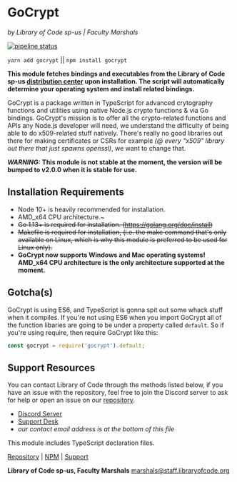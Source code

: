 # GoCrypt
*by Library of Code sp-us | Faculty Marshals*

[![pipeline status](https://gitlab.libraryofcode.org/engineering/gocrypt/badges/master/pipeline.svg)](https://gitlab.libraryofcode.org/engineering/gocrypt/commits/master) 

`yarn add gocrypt` || `npm install gocrypt`

**This module fetches bindings and executables from the Library of Code sp-us [distribution center](https://bin.libraryofcode.org) upon installation. The script will automatically determine your operating system and install related bindings.**

GoCrypt is a package written in TypeScript for advanced crytography functions and utilities using
native Node.js crypto functions & via Go bindings.
GoCrypt's mission is to offer all the crypto-related functions and APIs any Node.js developer will need, we understand the difficulty of being able to do x509-related stuff natively. There's really no good libraries out there for making certificates or CSRs for example *(@ every "x509" library out there that just spawns openssl)*, we want to change that.

***WARNING:*** **This module is __not__ stable at the moment, the version will be bumped to v2.0.0 when it is stable for use.**

## Installation Requirements

- Node 10+ is heavily recommended for installation. 
- AMD_x64 CPU architecture.~
- ~~Go 1.13+ is required for installation. (https://golang.org/doc/install)~~
- ~~Makefile is required for installation, (i.e. the make command that's only available on Linux, which is why this module is preferred to be used for Linux only).~~
- **GoCrypt now supports Windows and Mac operating systems! AMD_x64 CPU architecture is the only architecture supported at the moment.**

## Gotcha(s)

GoCrypt is using ES6, and TypeScript is gonna spit out some whack stuff when it compiles. If you're not using ES6 when you import GoCrypt all of the function libaries are going to be under a property called `default`. So if you're using require, then require GoCrypt like this:
```js
const gocrypt = require('gocrypt').default;
```


## Support Resources
You can contact Library of Code through the methods listed below, if you have an issue with the repository, feel free to join the Discord server to ask for help or open an issue on our [repository](https://gitlab.libraryofcode.org/engineering/gocrypt).
- [Discord Server](https://discord.gg/F4ztpQh)
- [Support Desk](https://support.libraryofcode.org/)
- *our contact email address is at the bottom of this file*

This module includes TypeScript declaration files.


[Repository](https://gitlab.libraryofcode.org/engineering/gocrypt) | [NPM](https://npmjs.com/package/gocrypt) | [Support](https://support.libraryofcode.org) 

**Library of Code sp-us, Faculty Marshals** <marshals@staff.libraryofcode.org>
